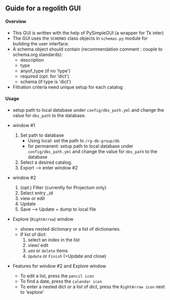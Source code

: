 ## Guide for a regolith GUI

#### Overview
- This GUI is written with the help of PySimpleGUI (a wrapper for Tk inter) 
- The GUI uses the `SCHEMAS` class objects in `schemas.py` module for building the user interface. 
- A schema object should contain (recommendation comment : couple to schema.org standards):
    - description
    - type 
    - anyof_type (if no 'type')
    - required (opt. for 'dict')
    - schema (if type is 'dict')
- Filtration criteria need unique setup for each catalog

#### Usage
- setup path to local database under `config/dbs_path.yml` and change the value for `dbs_path` to the database.

- window #1
    1. Set path to database
        - Using local: set the path to `/rg-db-group/db`. 
        - for permanent: setup path to local database under `config/dbs_path.yml`
          and change the value for `dbs_path` to the database
    1. Select a desired catalog. 
    1. Export --> enter window #2 
    
- window #2
    1. (opt.) Filter (currently for Projectum only)
    1. Select entry _id
    1. view or edit
    1. Update
    1. Save  --> Update + dump to local file

-  Explore (`RightArrow`) window
    - shows nested dictionary or a list of dictionaries.
    - If list of dict:
       1. select an index in the list
       1. view/ edit
       1. `add` or `delete` items
       1. `Update` or `Finish` (=Update and close)
               
 - Features for window #2 and Explore window
    - To edit a list, press the `pencil icon`
    - To find a date, press the `calendar icon`
    - To enter a nested dict or a list of dict, press the `RightArrow icon` next to 'explore'
   
    